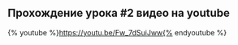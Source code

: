 ## Прохождение урока #2 видео на youtube

{% youtube %}https://youtu.be/Fw_7dSuiJww{% endyoutube %}

